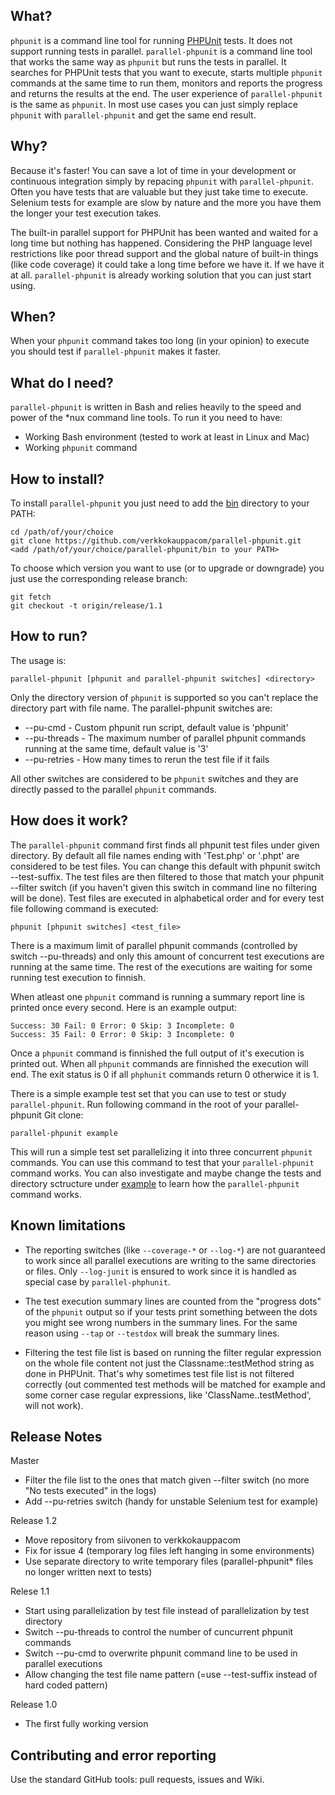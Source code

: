 What?
-----

`phpunit` is a command line tool for running 
[PHPUnit](https://github.com/sebastianbergmann/phpunit/) tests. It does not support 
running tests in parallel. `parallel-phpunit` is a command line tool that works the 
same way as `phpunit` but runs the tests in parallel. It searches for PHPUnit tests that
you want to execute, starts multiple `phpunit` commands at the same time to run them, 
monitors and reports the progress and returns the results at the end. The user experience
of `parallel-phpunit` is the same as `phpunit`. In most use cases you can just simply 
replace `phpunit` with `parallel-phpunit` and get the same end result.

Why?
----

Because it's faster! You can save a lot of time in your development or continuous 
integration simply by repacing `phpunit` with `parallel-phpunit`. Often you have tests that 
are valuable but they just take time to execute. Selenium tests for example are slow by 
nature and the more you have them the longer your test execution takes.

The built-in parallel support for PHPUnit has been wanted and waited for a long time but 
nothing has happened. Considering the PHP language level restrictions like poor thread 
support and the global nature of built-in things (like code coverage) it could take a
long time before we have it. If we have it at all. `parallel-phpunit` is already working
solution that you can just start using.

When?
-----

When your `phpunit` command takes too long (in your opinion) to execute you should test if
`parallel-phpunit` makes it faster.

What do I need?
---------------

`parallel-phpunit` is written in Bash and relies heavily to the speed and power of the 
*nux command line tools. To run it you need to have:

* Working Bash environment (tested to work at least in Linux and Mac)
* Working `phpunit` command

How to install?
---------------

To install `parallel-phpunit` you just need to add the 
[bin](https://github.com/verkkokauppacom/parallel-phpunit/tree/master/bin) directory to 
your PATH:

    cd /path/of/your/choice
    git clone https://github.com/verkkokauppacom/parallel-phpunit.git
    <add /path/of/your/choice/parallel-phpunit/bin to your PATH>

To choose which version you want to use (or to upgrade or downgrade) you just use
the corresponding release branch:

    git fetch
    git checkout -t origin/release/1.1
    
How to run?
-----------

The usage is:

    parallel-phpunit [phpunit and parallel-phpunit switches] <directory>

Only the directory version of `phpunit` is supported so you can't replace the directory
part with file name. The parallel-phpunit switches are:
 * --pu-cmd - Custom phpunit run script, default value is 'phpunit'
 * --pu-threads - The maximum number of parallel phpunit commands running at the same time, default value is '3'
 * --pu-retries - How many times to rerun the test file if it fails

All other switches are considered to be `phpunit` switches and they are directly passed to the 
parallel `phpunit` commands.

How does it work?
-----------------

The `parallel-phpunit` command first finds all phpunit test files under given directory. By default
all file names ending with 'Test.php' or '.phpt' are considered to be test files. You can change this
default with phpunit switch --test-suffix. The test files are then filtered to those that match your
phpunit --filter switch (if you haven't given this switch in command line no filtering will be done).
Test files are executed in alphabetical order and for every test file following command is executed:

    phpunit [phpunit switches] <test_file>

There is a maximum limit of parallel phpunit commands (controlled by switch --pu-threads) and only this
amount of concurrent test executions are running at the same time. The rest of the executions are waiting
for some running test execution to finnish.

When atleast one `phpunit` command is running a summary report line is printed once every second.
Here is an example output:

    Success: 30 Fail: 0 Error: 0 Skip: 3 Incomplete: 0
    Success: 35 Fail: 0 Error: 0 Skip: 3 Incomplete: 0

Once a `phpunit` command is finnished the full output of it's execution is printed out.
When all `phpunit` commands are finnished the execution will end. The exit status is 0 if
all `phphunit` commands return 0 otherwice it is 1.

There is a simple example test set that you can use to test or study `parallel-phpunit`. Run
following command in the root of your parallel-phpunit Git clone:

    parallel-phpunit example

This will run a simple test set parallelizing it into three concurrent `phpunit` commands. You
can use this command to test that your `parallel-phpunit` command works. You can also investigate 
and maybe change the tests and directory sctructure under 
[example](https://github.com/verkkokauppacom/parallel-phpunit/tree/master/example) to learn how the 
`parallel-phpunit` command works.

Known limitations
-----------------

* The reporting switches (like `--coverage-*` or `--log-*`) are not guaranteed to work since all
  parallel executions are writing to the same directories or files. Only `--log-junit` is ensured 
  to work since it is handled as special case by `parallel-phphunit`.

* The test execution summary lines are counted from the "progress dots" of the `phpunit` output
  so if your tests print something between the dots you might see wrong numbers in the summary
  lines. For the same reason using `--tap` or `--testdox` will break the summary lines.

* Filtering the test file list is based on running the filter regular expression on the whole file content not 
  just the Classname::testMethod string as done in PHPUnit. That's why sometimes test file list is not filtered
  correctly (out commented test methods will be matched for example and some corner case regular expressions,
  like 'ClassName..testMethod', will not work).

Release Notes
-------------

Master
* Filter the file list to the ones that match given --filter switch (no more "No tests executed" in the logs)
* Add --pu-retries switch (handy for unstable Selenium test for example)

Release 1.2
* Move repository from siivonen to verkkokauppacom
* Fix for issue 4 (temporary log files left hanging in some environments)
* Use separate directory to write temporary files (parallel-phpunit* files no longer written next to tests)

Relese 1.1
* Start using parallelization by test file instead of parallelization by test directory
* Switch --pu-threads to control the number of cuncurrent phpunit commands
* Switch --pu-cmd to overwrite phpunit command line to be used in parallel executions
* Allow changing the test file name pattern (=use --test-suffix instead of hard coded pattern)

Release 1.0
* The first fully working version


Contributing and error reporting
--------------------------------

Use the standard GitHub tools: pull requests, issues and Wiki.


